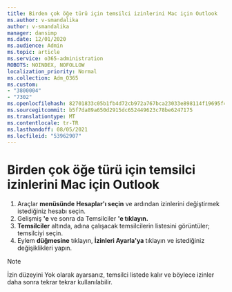 ```yaml
---
title: Birden çok öğe türü için temsilci izinlerini Mac için Outlook
ms.author: v-smandalika
author: v-smandalika
manager: dansimp
ms.date: 12/01/2020
ms.audience: Admin
ms.topic: article
ms.service: o365-administration
ROBOTS: NOINDEX, NOFOLLOW
localization_priority: Normal
ms.collection: Adm_O365
ms.custom:
- "3800004"
- "7302"
ms.openlocfilehash: 82701833c05b1fb4d72cb972a767bca23033e898114f19695f42a116239c2221
ms.sourcegitcommit: b5f7da89a650d2915dc652449623c78be6247175
ms.translationtype: MT
ms.contentlocale: tr-TR
ms.lasthandoff: 08/05/2021
ms.locfileid: "53962907"
---
```

# <a name="manage-delegate-permissions-for-multiple-item-types-in-outlook-for-mac"></a>Birden çok öğe türü için temsilci izinlerini Mac için Outlook

1. Araçlar **menüsünde** **Hesaplar'ı seçin** ve ardından izinlerini değiştirmek istediğiniz hesabı seçin.
2. Gelişmiş **'e** ve sonra da Temsilciler **'e tıklayın.**
3. **Temsilciler** altında, adına çalışacak temsilcilerin listesini görüntüler; temsilciyi seçin.
4. Eylem **düğmesine** tıklayın, **İzinleri Ayarla'ya** tıklayın ve istediğiniz değişiklikleri yapın.

> [!NOTE]
> İzin düzeyini Yok olarak ayarsanız, temsilci listede kalır ve böylece izinler daha sonra tekrar tekrar kullanılabilir.
